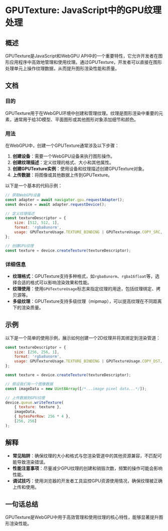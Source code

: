 <!--
Meta Description: # GPUTexture: JavaScript中的GPU纹理处理 ## 概述 GPUTexture是JavaScript和WebGPU API中的一个重要特性，它允许开发者在图形应用程序中高效地管理和使用纹理。通过GPUTexture，开发者可以直接在图形处理单元上操作纹理数据，从而提升图形渲染性...
Meta Keywords: const, gputextureusage, 256, device, texturedescriptor
-->

# GPUTexture: JavaScript中的GPU纹理处理

## 概述
GPUTexture是JavaScript和WebGPU API中的一个重要特性，它允许开发者在图形应用程序中高效地管理和使用纹理。通过GPUTexture，开发者可以直接在图形处理单元上操作纹理数据，从而提升图形渲染性能和质量。

## 文档
### 目的
GPUTexture用于在WebGPU环境中创建和管理纹理。纹理是图形渲染中重要的元素，通常用于给3D模型、平面图形或其他图形对象添加细节和颜色。

### 用法
在WebGPU中，创建一个GPUTexture通常涉及以下步骤：

1. **创建设备**：需要一个WebGPU设备来执行图形操作。
2. **创建纹理描述**：定义纹理的格式、大小和其他属性。
3. **创建GPUTexture实例**：使用设备和纹理描述创建GPUTexture对象。
4. **上传数据**：将图像或其他数据上传到GPUTexture。

以下是一个基本的代码示例：

```javascript
// 获取WebGPU设备
const adapter = await navigator.gpu.requestAdapter();
const device = await adapter.requestDevice();

// 定义纹理描述
const textureDescriptor = {
    size: [512, 512, 1],
    format: 'rgba8unorm',
    usage: GPUTextureUsage.TEXTURE_BINDING | GPUTextureUsage.COPY_SRC,
};

// 创建GPU纹理
const texture = device.createTexture(textureDescriptor);
```

### 详细信息
- **纹理格式**：GPUTexture支持多种格式，如`rgba8unorm`、`rgba16float`等，选择合适的格式可以影响渲染效果和性能。
- **纹理使用**：使用`GPUTextureUsage`标志来指定纹理的用途，包括纹理绑定、拷贝源等。
- **多级纹理**：GPUTexture支持多级纹理（mipmap），可以提高纹理在不同距离下的渲染质量。

## 示例
以下是一个简单的使用示例，展示如何创建一个2D纹理并将其绑定到渲染管道：

```javascript
const textureDescriptor = {
    size: [256, 256, 1],
    format: 'rgba8unorm',
    usage: GPUTextureUsage.TEXTURE_BINDING | GPUTextureUsage.COPY_DST,
};

const texture = device.createTexture(textureDescriptor);

// 假设我们有一个图像数据
const imageData = new Uint8Array([/*...image pixel data...*/]);

// 上传数据到GPU纹理
device.queue.writeTexture(
    { texture: texture },
    imageData,
    { bytesPerRow: 256 * 4 },
    [256, 256]
);
```

## 解释
- **常见陷阱**：确保纹理的大小和格式与您渲染管道中的其他资源兼容，不匹配可能导致渲染错误。
- **性能注意事项**：尽量减少GPU纹理的创建和销毁次数，频繁的操作可能会影响性能。
- **调试技巧**：使用浏览器的开发者工具监控GPU资源使用情况，确保纹理被正确上传和使用。

## 一句话总结
GPUTexture是WebGPU中用于高效管理和使用纹理的核心特性，能够显著提升图形渲染性能。